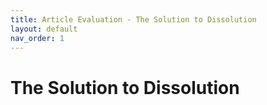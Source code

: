 ```yaml
---
title: Article Evaluation - The Solution to Dissolution
layout: default
nav_order: 1
---
```


# The Solution to Dissolution
